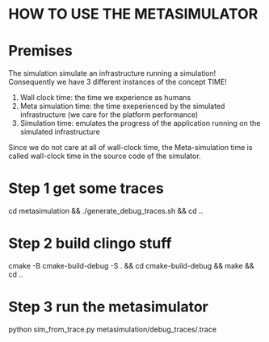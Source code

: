 # HOW TO USE THE METASIMULATOR

# Premises

The simulation simulate an infrastructure running a simulation!
Consequently we have 3 different instances of the concept TIME!

1. Wall clock time: the time we experience as humans
2. Meta simulation time: the time exeperienced by the simulated infrastructure (we care for the platform performance)
3. Simulation time: emulates the progress of the application running on the simulated infrastructure

Since we do not care at all of wall-clock time, the Meta-simulation time is called wall-clock time in the source code of the simulator.


# Step 1 get some traces

cd metasimulation && ./generate_debug_traces.sh && cd ..

# Step 2 build clingo stuff

cmake -B cmake-build-debug -S . && cd cmake-build-debug && make && cd ..

# Step 3 run the metasimulator

python sim_from_trace.py <null ddm metis random> metasimulation/debug_traces/<trace>.trace 